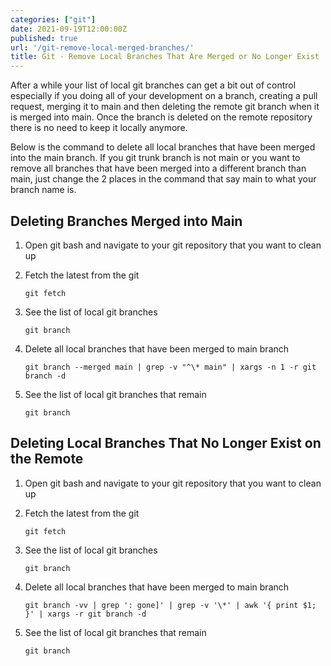 ```yaml
---
categories: ["git"]
date: 2021-09-19T12:00:00Z
published: true
url: '/git-remove-local-merged-branches/'
title: Git - Remove Local Branches That Are Merged or No Longer Exist
---
```


After a while your list of local git branches can get a bit out of control especially if you doing all of your development on a branch, creating a pull request, merging it to main and then deleting the remote git branch when it is merged into main.  Once the branch is deleted on the remote repository there is no need to keep it locally anymore.

<!--more-->

Below is the command to delete all local branches that have been merged into the main branch.  If you git trunk branch is not main or you want to remove all branches that have been merged into a different branch than main, just change the 2 places in the command that say main to what your branch name is.

## Deleting Branches Merged into Main

1. Open git bash and navigate to your git repository that you want to clean up
1. Fetch the latest from the git

    ```shell
    git fetch
    ```

1. See the list of local git branches

    ```shell
    git branch
    ```

1. Delete all local branches that have been merged to main branch

    ```shell
    git branch --merged main | grep -v "^\* main" | xargs -n 1 -r git branch -d
    ```

1. See the list of local git branches that remain

    ```shell
    git branch
    ```

## Deleting Local Branches That No Longer Exist on the Remote

1. Open git bash and navigate to your git repository that you want to clean up
1. Fetch the latest from the git

    ```shell
    git fetch
    ```

1. See the list of local git branches

    ```shell
    git branch
    ```

1. Delete all local branches that have been merged to main branch

    ```shell
    git branch -vv | grep ': gone]' | grep -v '\*' | awk '{ print $1; }' | xargs -r git branch -d
    ```

1. See the list of local git branches that remain

    ```shell
    git branch
    ```
